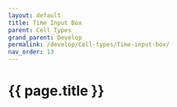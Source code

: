 ```yaml
---
layout: default
title: Time Input Box
parent: Cell Types
grand_parent: Develop
permalink: /develop/Cell-types/Time-input-box/
nav_order: 13
---
```


# {{ page.title }}